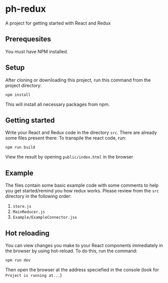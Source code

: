 # ph-redux
A project for getting started with React and Redux

## Prerequesites
You must have NPM installed.

## Setup
After cloning or downloading this project, run this command from the project directory:

`npm install`

This will install all necessary packages from npm. 

## Getting started
Write your React and Redux code in the directory `src`. There are already some files present there:
To transpile the react code, run:

`npm run build`

View the result by opening `public/index.html` in the browser

## Example
The files contain some basic example code with some comments to help you get started/remind you how redux works. Please review from the `src` directory in the following order:
1. `store.js`
2. `MainReducer.js`
3. `Example/ExampleConnector.jsx`

## Hot reloading
You can view changes you make to your React components immediately in the browser by using hot-reload. To do this, run the command:

`npm run dev`

Then open the browser at the address speciefied in the console (look for `Project is running at...`)